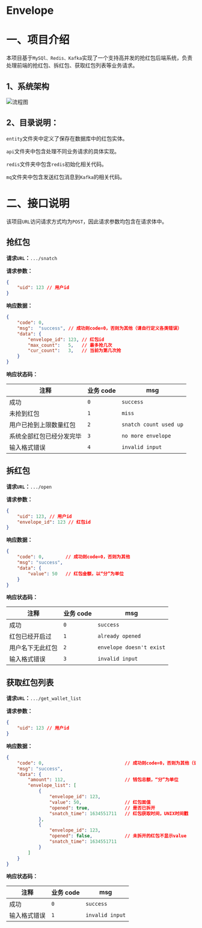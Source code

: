 # Envelope

# 一、项目介绍
本项目基于`MySQl、Redis、Kafka`实现了一个支持高并发的抢红包后端系统，负责处理前端的抢红包、拆红包、获取红包列表等业务请求。

## 1、系统架构

<img src="C:\Users\hongt\Pictures\流程图.jpg" alt="流程图"  />



## 2、目录说明：

`entity`文件夹中定义了保存在数据库中的红包实体。

`api`文件夹中包含处理不同业务请求的具体实现。

`redis`文件夹中包含`redis`初始化相关代码。

`mq`文件夹中包含发送红包消息到`Kafka`的相关代码。

# 二、接口说明

该项目`URL`访问请求方式均为`POST`，因此请求参数均包含在请求体中。

## 抢红包

**请求`URL`：**`.../snatch`

**请求参数：**

```json
{
	"uid": 123 // 用户id
}
```

**响应数据：**

```json
{
	"code": 0,
	"msg":  "success", // 成功则code=0，否则为其他（请自行定义各类错误）
	"data": {
        "envelope_id": 123, // 红包id
        "max_count":   5,   // 最多抢几次
        "cur_count":   3,   // 当前为第几次抢
    }
}
```

**响应状态码：**

| 注释                     | 业务 code | msg                    |
| ------------------------ | --------- | ---------------------- |
| 成功                     | `0`       | `success`              |
| 未抢到红包               | `1`       | `miss`                 |
| 用户已抢到上限数量红包   | `2`       | `snatch count used up` |
| 系统全部红包已经分发完毕 | `3`       | `no more envelope`     |
| 输入格式错误             | `4`       | `invalid input`        |

## 拆红包

**请求`URL`：**`.../open`

**请求参数：**

```json
{
    "uid": 123, // 用户id
    "envelope_id": 123 // 红包id
}
```

**响应数据：**

```json
{
    "code": 0,        // 成功则code=0，否则为其他
    "msg": "success",
    "data": {
        "value": 50   // 红包金额，以“分”为单位
    }
}
```

**响应状态码：**

| 注释             | 业务 code | msg                      |
| ---------------- | --------- | ------------------------ |
| 成功             | `0`       | `success`                |
| 红包已经开启过   | `1`       | `already opened`         |
| 用户名下无此红包 | `2`       | `envelope doesn't exist` |
| 输入格式错误     | `3`       | `invalid input`          |

## 获取红包列表

**请求`URL`：**`.../get_wallet_list`

**请求参数：**

```json
{
    "uid": 123 // 用户id
}
```

**响应数据：**

```json
{
    "code": 0,   							// 成功则code=0，否则为其他（请自行定义各类错误）
    "msg": "success",
    "data": {
        "amount": 112,    					// 钱包总额，“分”为单位
        "envelope_list": [
            {
                "envelope_id": 123,
                "value": 50,      			// 红包面值
                "opened": true,   			// 是否已拆开
                "snatch_time": 1634551711   // 红包获取时间，UNIX时间戳
            },
            {
                "envelope_id": 123,
                "opened": false,    		// 未拆开的红包不显示value
                "snatch_time": 1634551711 
            }
        ]
    }
}
```

**响应状态码：**

| 注释         | 业务 code | msg             |
| ------------ | --------- | --------------- |
| 成功         | `0`       | `success`       |
| 输入格式错误 | `1`       | `invalid input` |

